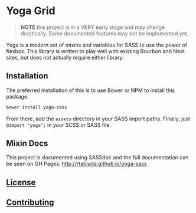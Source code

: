 # Yoga Grid

> **NOTE** this project is in a VERY early stage and may change drastically.
> Some documented features may not be implemented yet.

Yoga is a modern set of mixins and variables for SASS to use the power of flexbox.
This library is written to play well with existing Bourbon and Neat sites, but does not actually require either library.

## Installation

The preferred installation of this is to use Bower or NPM to install this package.

```sh
bower install yoga-sass
```

From there, add the `assets` directory in your SASS import paths.
Finally, just `@import "yoga";` in your SCSS or SASS file.

## Mixin Docs

This project is documented using SASSdoc and the full documentation can be seen on GH Pages: http://rtablada.github.io/yoga-sass

## [License](LICENSE.md)

## [Contributing](CONTRIBUTING.md)
